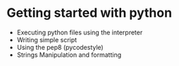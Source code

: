 # Getting started with python
* Executing python files using the interpreter
* Writing simple script
* Using the pep8 (pycodestyle)
* Strings Manipulation and formatting
